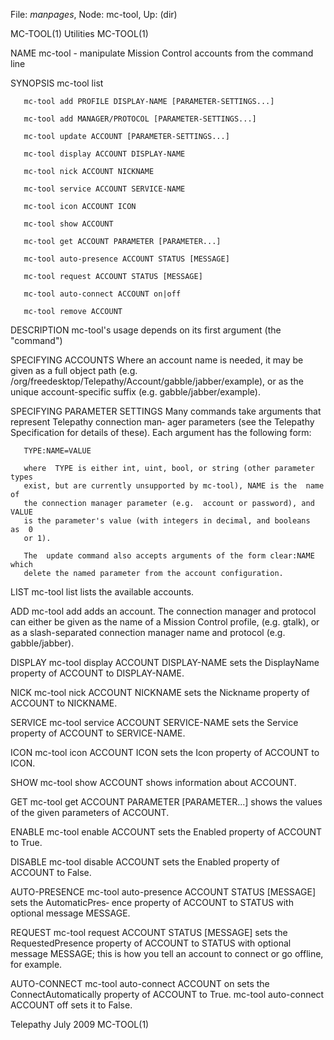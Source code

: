 File: *manpages*,  Node: mc-tool,  Up: (dir)

MC-TOOL(1)                         Utilities                        MC-TOOL(1)



NAME
       mc-tool - manipulate Mission Control accounts from the command line

SYNOPSIS
       mc-tool list

       mc-tool add PROFILE DISPLAY-NAME [PARAMETER-SETTINGS...]

       mc-tool add MANAGER/PROTOCOL [PARAMETER-SETTINGS...]

       mc-tool update ACCOUNT [PARAMETER-SETTINGS...]

       mc-tool display ACCOUNT DISPLAY-NAME

       mc-tool nick ACCOUNT NICKNAME

       mc-tool service ACCOUNT SERVICE-NAME

       mc-tool icon ACCOUNT ICON

       mc-tool show ACCOUNT

       mc-tool get ACCOUNT PARAMETER [PARAMETER...]

       mc-tool auto-presence ACCOUNT STATUS [MESSAGE]

       mc-tool request ACCOUNT STATUS [MESSAGE]

       mc-tool auto-connect ACCOUNT on|off

       mc-tool remove ACCOUNT

DESCRIPTION
       mc-tool's usage depends on its first argument (the "command")


   SPECIFYING ACCOUNTS
       Where  an account name is needed, it may be given as a full object path
       (e.g.  /org/freedesktop/Telepathy/Account/gabble/jabber/example), or as
       the unique account-specific suffix (e.g.  gabble/jabber/example).


   SPECIFYING PARAMETER SETTINGS
       Many  commands  take arguments that represent Telepathy connection man‐
       ager parameters (see the Telepathy Specification for details of these).
       Each argument has the following form:

       TYPE:NAME=VALUE

       where  TYPE is either int, uint, bool, or string (other parameter types
       exist, but are currently unsupported by mc-tool), NAME is the  name  of
       the connection manager parameter (e.g.  account or password), and VALUE
       is the parameter's value (with integers in decimal, and booleans  as  0
       or 1).

       The  update command also accepts arguments of the form clear:NAME which
       delete the named parameter from the account configuration.

   LIST
       mc-tool list lists the available accounts.


   ADD
       mc-tool add adds an account. The connection manager  and  protocol  can
       either  be  given  as  the  name  of  a  Mission Control profile, (e.g.
       gtalk), or as a slash-separated connection manager  name  and  protocol
       (e.g.  gabble/jabber).


   DISPLAY
       mc-tool  display  ACCOUNT DISPLAY-NAME sets the DisplayName property of
       ACCOUNT to DISPLAY-NAME.


   NICK
       mc-tool nick ACCOUNT NICKNAME sets the Nickname property of ACCOUNT  to
       NICKNAME.


   SERVICE
       mc-tool  service  ACCOUNT  SERVICE-NAME  sets  the  Service property of
       ACCOUNT to SERVICE-NAME.


   ICON
       mc-tool icon ACCOUNT ICON sets the Icon property of ACCOUNT to ICON.


   SHOW
       mc-tool show ACCOUNT shows information about ACCOUNT.


   GET
       mc-tool get ACCOUNT PARAMETER [PARAMETER...]  shows the values  of  the
       given parameters of ACCOUNT.


   ENABLE
       mc-tool enable ACCOUNT sets the Enabled property of ACCOUNT to True.


   DISABLE
       mc-tool disable ACCOUNT sets the Enabled property of ACCOUNT to False.


   AUTO-PRESENCE
       mc-tool  auto-presence ACCOUNT STATUS [MESSAGE] sets the AutomaticPres‐
       ence property of ACCOUNT to STATUS with optional message MESSAGE.


   REQUEST
       mc-tool request ACCOUNT STATUS  [MESSAGE]  sets  the  RequestedPresence
       property  of  ACCOUNT  to STATUS with optional message MESSAGE; this is
       how you tell an account to connect or go offline, for example.


   AUTO-CONNECT
       mc-tool auto-connect ACCOUNT on sets the ConnectAutomatically  property
       of ACCOUNT to True.  mc-tool auto-connect ACCOUNT off sets it to False.



Telepathy                          July 2009                        MC-TOOL(1)
